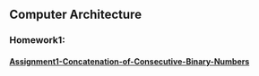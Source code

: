 ## Computer Architecture
### Homework1:
#### [Assignment1-Concatenation-of-Consecutive-Binary-Numbers](https://hackmd.io/QunWORnFQqy2SOBRz3SrNQ)


